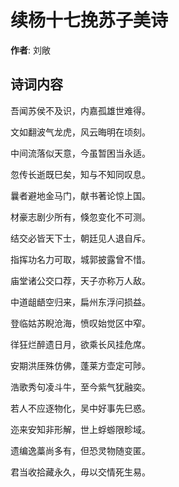 # 续杨十七挽苏子美诗

**作者**: 刘敞

## 诗词内容

吾闻苏侯不及识，内嘉孤雄世难得。

文如翻波气龙虎，风云晦明在顷刻。

中间流落似天意，今虽暂困当永适。

忽传长逝既巳矣，知与不知同叹息。

曩者避地金马门，献书著论惊上国。

材豪志剧少所有，倏忽变化不可测。

结交必皆天下士，朝廷见人退自斥。

指挥功名力可取，城郭披露曾不惜。

庙堂诸公交口荐，天子亦称万人敌。

中道龃龉空归来，扁州东浮问损益。

登临姑苏睨沧海，愤叹始觉区中窄。

徉狂烂醉遗日月，欲乘长风挂危席。

安期洪厓殊仿佛，蓬莱方壶定可陟。

浩歌秀句凌斗牛，至今紫气犹融奕。

若人不应逐物化，吴中好事先巳惑。

迩来安知非形解，世上蜉蝣限畛域。

遗编逸藁尚多有，但恐灵物随变匿。

君当收拾藏永久，毋以交情死生易。

